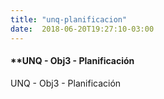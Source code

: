 ```yaml
---
title: "unq-planificacion"
date:  2018-06-20T19:27:10-03:00
---
```



#### **UNQ - Obj3 - Planificación

UNQ - Obj3 - Planificación